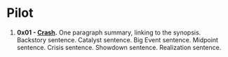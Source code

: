 # Pilot

1. **0x01 - [Crash](docs/episodes/0x01-crash.md).** One paragraph summary, linking to the synopsis.
Backstory sentence.
Catalyst sentence.
Big Event sentence.
Midpoint sentence.
Crisis sentence.
Showdown sentence.
Realization sentence.
